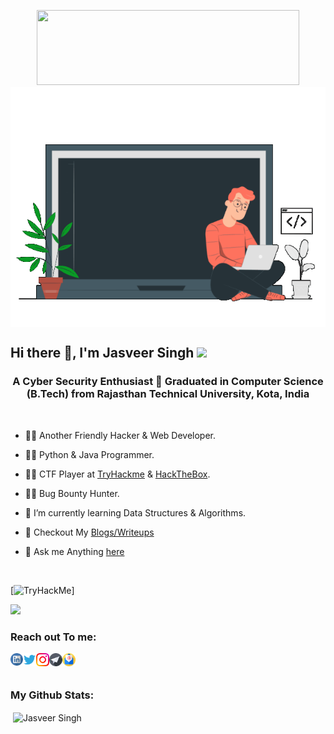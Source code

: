 <p align="center"><img src="https://user-images.githubusercontent.com/86272521/158034188-0fc92842-843e-44ef-8d26-c4ffea0c3038.gif" width="420" height="120"/>

<img align="center" alt="GIF" width="512" height="384" src="https://raw.githubusercontent.com/an0nv33r/an0nv33r/main/assets/portfolio.gif" />

<h2 align="left"> Hi there 👋, I'm Jasveer Singh <img src="https://media.giphy.com/media/mGcNjsfWAjY5AEZNw6/giphy.gif" width="50"></h2>

<h3 align="center">A Cyber Security Enthusiast 🤖 Graduated in Computer Science (B.Tech) from Rajasthan Technical University, Kota, India</h3>
<br />

- 👨‍💻 Another Friendly Hacker & Web Developer.

- 👨‍💻 Python & Java Programmer.

- 👨‍💻 CTF Player at [TryHackme](https://tryhackme.com/p/IamJasveer) & [HackTheBox](https://app.hackthebox.com/profile/651015).

- 🐱‍💻 Bug Bounty Hunter.

- 🌱 I’m currently learning Data Structures & Algorithms.

- 📝 Checkout My [Blogs/Writeups](https://oyeecoder.blogspot.com/)

- 💬 Ask me Anything [here](https://oyeecoder.blogspot.com/p/get-in-touch.html)

<br>

[<img src="https://tryhackme-badges.s3.amazonaws.com/IamJasveer.png" alt="TryHackMe">]

<!--
</br>
<a href="https://twitter.com/an0nv33r"><img src="https://img.shields.io/twitter/follow/an0nv33r?label=Twitter&style=social" alt="Twitter"></a>
<br>
 -->

<img src=https://media.giphy.com/media/3oEjHWpiVIOGXT5l9m/giphy.gif width="300">
</br>

<h3 align="left"> Reach out To me:</h3>

<a href="https://www.linkedin.com/in/an0nv33r">
  <img align="left" alt="Jasveer Singh | Linkedin" width="20px" src="https://raw.githubusercontent.com/an0nv33r/an0nv33r/main/assets/linkedin.svg" />
</a>

<a href="https://twitter.com/an0nv33r">
  <img align="left" alt="Jasveer Singh | Twitter" width="21px" src="https://raw.githubusercontent.com/an0nv33r/an0nv33r/main/assets/twitter.svg" />
</a>

<a href="https://instagram.com/iamveer.me">
  <img align="left" alt="Jasveer Singh | Instagram" width="21px" src="https://raw.githubusercontent.com/an0nv33r/an0nv33r/main/assets/instagram.svg" />
</a>

<a href="https://t.me/an0nv33r">
  <img align="left" alt="Jasveer Singh | Telegram" width="21px" src="https://raw.githubusercontent.com/an0nv33r/an0nv33r/main/assets/telegram.png" />
</a>

<a href="mailto:veer@cyberdude.com">
  <img align="left" alt="Jasveer Singh | Email" width="21px" src="https://raw.githubusercontent.com/an0nv33r/an0nv33r/main/assets/email.svg" />
</a>

<br />
<br />

<h3 align="left"> My Github Stats:</h3>

<p>&nbsp;<img align="center" src="https://github-readme-stats.vercel.app/api?username=an0nv33r&show_icons=true&count_private=true&theme=dark" alt="Jasveer Singh" /></p>
